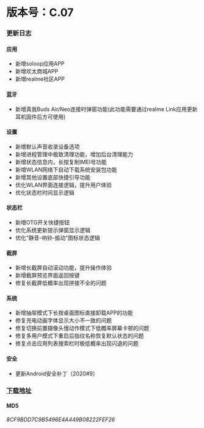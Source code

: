 # 版本号：C.07

### 更新日志

#### 应用
- 新增soloop应用APP
- 新增欢太商城APP
- 新增realme社区APP

#### 蓝牙
- 新增真我Buds Air/Neo连接时弹窗功能(此功能需要通过realme Link应用更新耳机固件后方可使用)

#### 设置
- 新增默认声音收录设备选项
- 新增进程管理中极致清理功能，增加后台清理能力
- 新增状态信息内，长按复制IMEI号功能
- 新增WLAN网络下自动下载系统安装包功能
- 新增其他设置底部快捷引导功能
- 优化WLAN界面连接逻辑，提升用户体验
- 优化状态栏时间显示逻辑

#### 状态栏
- 新增OTG开关快捷按钮
- 优化系统更新提示弹窗显示逻辑
- 优化“静音-响铃-振动”图标状态逻辑

#### 截屏
- 新增长截屏自动滚动功能，提升操作体验
- 新增截屏预览界面返回按键
- 修复长截屏低概率出现拼接不全的问题

#### 系统
- 新增抽屉模式下长按桌面图标直接卸载APP的功能
- 修复充电动画字体显示大小不一致的问题
- 修复切换前置摄像头慢动作模式下低概率屏幕卡顿的问题
- 修复多用户模式下重启后指纹名称恢复默认状态的问题
- 修复点击应用列表搜索栏时极低概率出现闪退的问题

#### 安全
- 更新Android安全补丁（2020#9）

### [下载地址](https://download.c.realme.com/osupdate/RMX1971_11_OTA_1070_all_wOnmT9P8RYue.ozip)

#### MD5
*8CF9BDD7C9B5496E4A449B08222FEF26*
